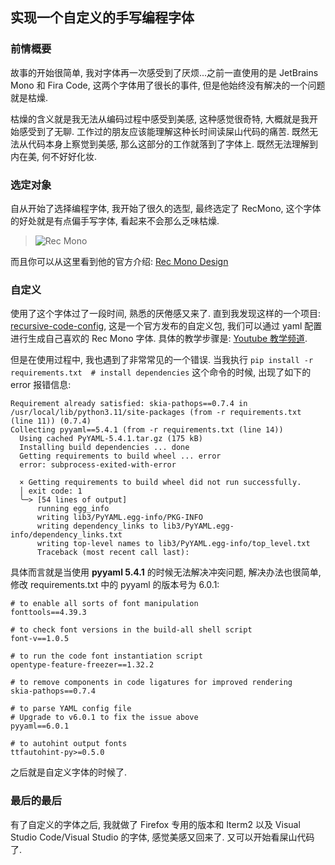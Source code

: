 实现一个自定义的手写编程字体
---

### 前情概要
故事的开始很简单, 我对字体再一次感受到了厌烦...之前一直使用的是 JetBrains Mono 和 Fira Code, 这两个字体用了很长的事件, 但是他始终没有解决的一个问题就是枯燥.

枯燥的含义就是我无法从编码过程中感受到美感, 这种感觉很奇特, 大概就是我开始感受到了无聊. 工作过的朋友应该能理解这种长时间读屎山代码的痛苦. 既然无法从代码本身上察觉到美感, 那么这部分的工作就落到了字体上. 既然无法理解到内在美, 何不好好化妆.

### 选定对象
自从开始了选择编程字体, 我开始了很久的选型, 最终选定了 RecMono, 这个字体的好处就是有点偏手写字体, 看起来不会那么乏味枯燥.

> ![Rec Mono](https://raw.githubusercontent.com/arrowtype/recursive/main/specimens/repo-artwork/recursive-repo-artwork.png)

而且你可以从这里看到他的官方介绍: [Rec Mono Design](https://www.recursive.design/)

### 自定义
使用了这个字体过了一段时间, 熟悉的厌倦感又来了. 直到我发现这样的一个项目: [recursive-code-config](https://github.com/arrowtype/recursive-code-config), 这是一个官方发布的自定义包, 我们可以通过 yaml 配置进行生成自己喜欢的 Rec Mono 字体. 具体的教学步骤是: [Youtube 教学频道](https://www.youtube.com/watch?v=xEVrdlp24ss).

但是在使用过程中, 我也遇到了非常常见的一个错误. 当我执行 `pip install -r requirements.txt  # install dependencies` 这个命令的时候, 出现了如下的 error 报错信息:

```
Requirement already satisfied: skia-pathops==0.7.4 in /usr/local/lib/python3.11/site-packages (from -r requirements.txt (line 11)) (0.7.4)
Collecting pyyaml==5.4.1 (from -r requirements.txt (line 14))
  Using cached PyYAML-5.4.1.tar.gz (175 kB)
  Installing build dependencies ... done
  Getting requirements to build wheel ... error
  error: subprocess-exited-with-error

  × Getting requirements to build wheel did not run successfully.
  │ exit code: 1
  ╰─> [54 lines of output]
      running egg_info
      writing lib3/PyYAML.egg-info/PKG-INFO
      writing dependency_links to lib3/PyYAML.egg-info/dependency_links.txt
      writing top-level names to lib3/PyYAML.egg-info/top_level.txt
      Traceback (most recent call last):
```

具体而言就是当使用 **pyyaml 5.4.1** 的时候无法解决冲突问题, 解决办法也很简单, 修改 requirements.txt 中的 pyyaml 的版本号为 6.0.1:

```
# to enable all sorts of font manipulation
fonttools==4.39.3

# to check font versions in the build-all shell script
font-v==1.0.5

# to run the code font instantiation script
opentype-feature-freezer==1.32.2

# to remove components in code ligatures for improved rendering
skia-pathops==0.7.4

# to parse YAML config file
# Upgrade to v6.0.1 to fix the issue above
pyyaml==6.0.1

# to autohint output fonts
ttfautohint-py>=0.5.0
```

之后就是自定义字体的时候了.

### 最后的最后
有了自定义的字体之后, 我就做了 Firefox 专用的版本和 Iterm2 以及 Visual Studio Code/Visual Studio 的字体, 感觉美感又回来了. 又可以开始看屎山代码了.
